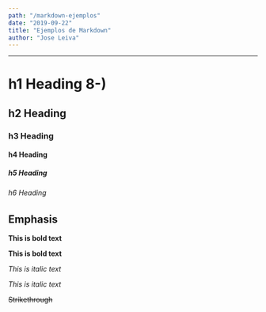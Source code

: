 ```yaml
---
path: "/markdown-ejemplos"
date: "2019-09-22"
title: "Ejemplos de Markdown"
author: "Jose Leiva"
---
```


---

# h1 Heading 8-)
## h2 Heading
### h3 Heading
#### h4 Heading
##### h5 Heading
###### h6 Heading

## Emphasis

**This is bold text**

__This is bold text__

*This is italic text*

_This is italic text_

~~Strikethrough~~
